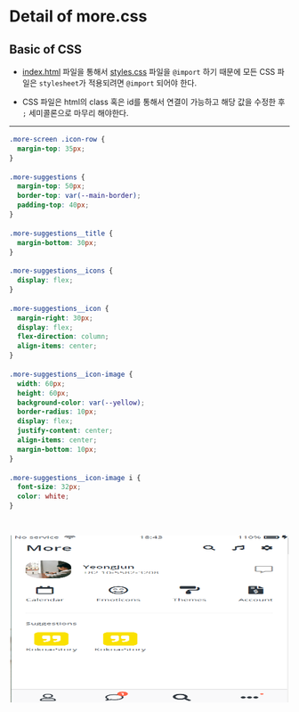 # Detail of more.css

## Basic of CSS

- [index.html](https://github.com/dudwns9331/WebStudy/blob/master/kokoa-clone/Details/detail_html/index.md) 파일을 통해서 [styles.css](https://github.com/dudwns9331/WebStudy/blob/master/kokoa-clone/Details/detail_css/styles.md) 파일을 `@import` 하기 때문에 모든 CSS 파일은 `stylesheet`가 적용되려면 `@import` 되어야 한다.

- CSS 파일은 html의 class 혹은 id를 통해서 연결이 가능하고 해당 값을 수정한 후 `;` 세미콜론으로 마무리 해야한다.

---

```css
.more-screen .icon-row {
  margin-top: 35px;
}

.more-suggestions {
  margin-top: 50px;
  border-top: var(--main-border);
  padding-top: 40px;
}

.more-suggestions__title {
  margin-bottom: 30px;
}

.more-suggestions__icons {
  display: flex;
}

.more-suggestions__icon {
  margin-right: 30px;
  display: flex;
  flex-direction: column;
  align-items: center;
}

.more-suggestions__icon-image {
  width: 60px;
  height: 60px;
  background-color: var(--yellow);
  border-radius: 10px;
  display: flex;
  justify-content: center;
  align-items: center;
  margin-bottom: 10px;
}

.more-suggestions__icon-image i {
  font-size: 32px;
  color: white;
}
```

<br/>

<p align="center">
<img src="https://github.com/dudwns9331/WebStudy/blob/master/kokoa-clone/Details/images/screen_more.PNG" height="300px" width="500px">

</p>
